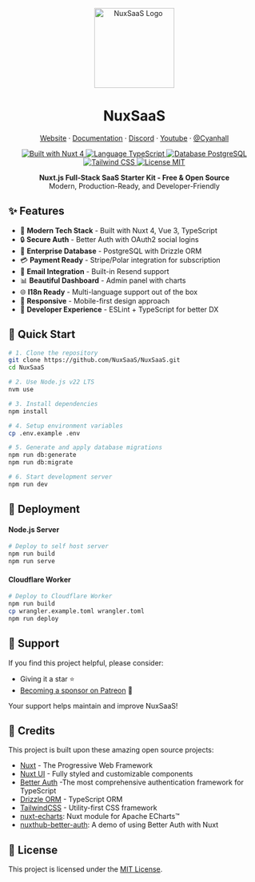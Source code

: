 <p align="center">
  <img src="public/logo.svg" alt="NuxSaaS Logo" width="160" height="160"/>
</p>

<h1 align="center">NuxSaaS</h1>

<p align="center">
  <a href="https://nuxsaas.com" target="_blank">Website</a> ·
  <a href="https://docs.nuxsaas.com" target="_blank">Documentation</a> ·
  <a href="https://discord.gg/8V4kSu43MW" target="_blank">Discord</a> ·
  <a href="https://www.youtube.com/watch?v=u1H8ChQ5Pl8" target="_blank">Youtube</a> ·
  <a href="https://x.com/cyanhall" target="_blank">
    @Cyanhall
  </a>
</p>

<p align="center">
  <a href="https://nuxt.com/" target="_blank">
    <img alt="Built with Nuxt 4" src="https://img.shields.io/badge/Built%20with-Nuxt%204-00DC82?style=flat-square&logo=nuxt.js" />
  </a>
  <a href="https://www.typescriptlang.org/" target="_blank">
    <img alt="Language TypeScript" src="https://img.shields.io/badge/Language-TypeScript-blue?style=flat-square&logo=typescript" />
  </a>
  <a href="https://www.postgresql.org/" target="_blank">
    <img alt="Database PostgreSQL" src="https://img.shields.io/badge/Database-PostgreSQL-blue?style=flat-square&logo=postgresql" />
  </a>
  <a href="https://tailwindcss.com/" target="_blank">
    <img alt="Tailwind CSS" src="https://img.shields.io/badge/Styling-Tailwind%20CSS-38B2AC?style=flat-square&logo=tailwind-css" />
  </a>
  <a href="https://github.com/NuxSaaS/NuxSaaS/blob/main/LICENSE" target="_blank">
    <img alt="License MIT" src="https://img.shields.io/badge/License-MIT-yellow.svg?style=flat-square" />
  </a>
</p>

<p align="center">
  <b>Nuxt.js Full-Stack SaaS Starter Kit - Free & Open Source</b>
  <br />
  Modern, Production-Ready, and Developer-Friendly
</p>

## ✨ Features

- 🚀 **Modern Tech Stack** - Built with Nuxt 4, Vue 3, TypeScript
- 🔒 **Secure Auth** - Better Auth with OAuth2 social logins
- 💾 **Enterprise Database** - PostgreSQL with Drizzle ORM
- 💳 **Payment Ready** - Stripe/Polar integration for subscription
- 📧 **Email Integration** - Built-in Resend support
- 📊 **Beautiful Dashboard** - Admin panel with charts
- 🌐 **I18n Ready** - Multi-language support out of the box
- 📱 **Responsive** - Mobile-first design approach
- 🎯 **Developer Experience** - ESLint + TypeScript for better DX

## 🚀 Quick Start

```bash
# 1. Clone the repository
git clone https://github.com/NuxSaaS/NuxSaaS.git
cd NuxSaaS

# 2. Use Node.js v22 LTS
nvm use

# 3. Install dependencies
npm install

# 4. Setup environment variables
cp .env.example .env

# 5. Generate and apply database migrations
npm run db:generate
npm run db:migrate

# 6. Start development server
npm run dev
```

## 🚀 Deployment
#### Node.js Server
```bash
# Deploy to self host server
npm run build
npm run serve
```

#### Cloudflare Worker
```bash
# Deploy to Cloudflare Worker
npm run build
cp wrangler.example.toml wrangler.toml
npm run deploy
```

## 🌟 Support

If you find this project helpful, please consider:
- Giving it a star ⭐
- [Becoming a sponsor on Patreon](https://patreon.com/NuxSaaS) 💖

Your support helps maintain and improve NuxSaaS!

## 🙏 Credits
This project is built upon these amazing open source projects:
- [Nuxt](https://nuxt.com) - The Progressive Web Framework
- [Nuxt UI](https://ui.nuxt.com) - Fully styled and customizable components
- [Better Auth](https://github.com/better-auth/better-auth) -The most comprehensive authentication framework for TypeScript
- [Drizzle ORM](https://github.com/drizzle-team/drizzle-orm) - TypeScript ORM
- [TailwindCSS](https://tailwindcss.com) - Utility-first CSS framework
- [nuxt-echarts](https://github.com/kingyue737/nuxt-echarts): Nuxt module for Apache ECharts™
- [nuxthub-better-auth](https://github.com/atinux/nuxthub-better-auth): A demo of using Better Auth with Nuxt

## 📜 License
This project is licensed under the [MIT License](LICENSE).
